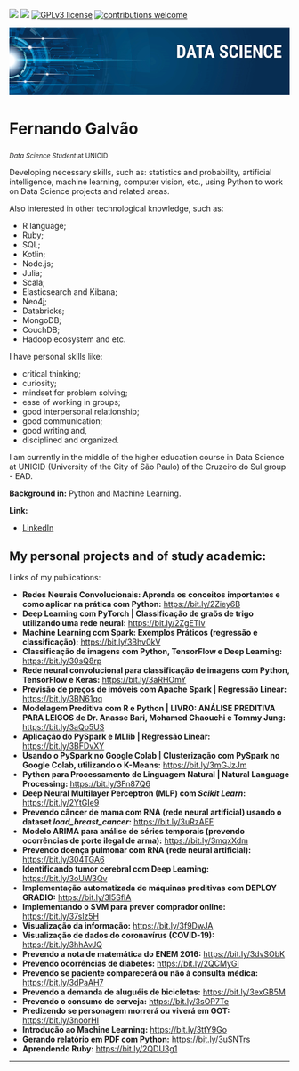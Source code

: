[![](https://img.shields.io/badge/linkedin-fernandogalvao-blue.svg)](https://www.linkedin.com/in/fergalvao/)  [![](https://img.shields.io/badge/python-3.7+-yellow.svg)](https://www.python.org/downloads/release/python-365/)  [![GPLv3 license](https://img.shields.io/badge/License-GPLv3-blue.svg)](http://perso.crans.org/besson/LICENSE.html)  [![contributions welcome](https://img.shields.io/badge/github-welcome-black.svg?style=flat)](https://github.com/FGalvao77/data-science-projects)

<p align="center">
  <img src="banner.png" >
</p>


# Fernando Galvão
<sub>*Data Science Student* at UNICID </sub>

Developing necessary skills, such as: statistics and probability, artificial intelligence, machine learning, computer vision, etc., using Python to work on Data Science projects and related areas. 

Also interested in other technological knowledge, such as:
- R language;
- Ruby;
- SQL;
- Kotlin;
- Node.js;
- Julia;
- Scala;
- Elasticsearch and Kibana;
- Neo4j;
- Databricks;
- MongoDB;
- CouchDB;
- Hadoop ecosystem and etc.

I have personal skills like:

- critical thinking;
- curiosity;
- mindset for problem solving;
- ease of working in groups;
- good interpersonal relationship;
- good communication;
- good writing and,
- disciplined and organized.

I am currently in the middle of the higher education course in Data Science at UNICID (University of the City of São Paulo) of the Cruzeiro do Sul group - EAD.

**Background in:** Python and Machine Learning.

**Link:**

* [LinkedIn](https://www.linkedin.com/in/fergalvao/)


## My personal projects and of study academic:
Links of my publications:

* **Redes Neurais Convolucionais: Aprenda os conceitos importantes e como aplicar na prática com Python:** https://bit.ly/2Ziey6B
* **Deep Learning com PyTorch | Classificação de graõs de trigo utilizando uma rede neural:** https://bit.ly/2ZgETlv
* **Machine Learning com Spark: Exemplos Práticos (regressão e classificação):** https://bit.ly/3Bhv0kV
* **Classificação de imagens com Python, TensorFlow e Deep Learning:** https://bit.ly/30sQ8rp
* **Rede neural convolucional para classificação de imagens com Python, TensorFlow e Keras:** https://bit.ly/3aRHOmY
* **Previsão de preços de imóveis com Apache Spark | Regressão Linear:** https://bit.ly/3BN61qq
* **Modelagem Preditiva com R e Python | LIVRO: ANÁLISE PREDITIVA PARA LEIGOS de Dr. Anasse Bari, Mohamed Chaouchi e Tommy Jung:** https://bit.ly/3aQo5US
* **Aplicação do PySpark e MLlib | Regressão Linear:** https://bit.ly/3BFDvXY
* **Usando o PySpark no Google Colab | Clusterização com PySpark no Google Colab, utilizando o K-Means:** https://bit.ly/3mGJzJm
* **Python para Processamento de Linguagem Natural | Natural Language Processing:** https://bit.ly/3Fn87Q6
* **Deep Neural Multilayer Perceptron (MLP) com _Scikit Learn_:** https://bit.ly/2YtGIe9
* **Prevendo câncer de mama com RNA (rede neural artificial) usando o dataset _load_breast_cancer_:** https://bit.ly/3uRzAEF
* **Modelo ARIMA para análise de séries temporais (prevendo ocorrências de porte ilegal de arma):** https://bit.ly/3mqxXdm
* **Prevendo doença pulmonar com RNA (rede neural artificial):** https://bit.ly/304TGA6
* **Identificando tumor cerebral com Deep Learning:** https://bit.ly/3oUW3Qv
* **Implementação automatizada de máquinas preditivas com DEPLOY GRADIO:** https://bit.ly/3l5SfIA
* **Implementando o SVM para prever comprador online:** https://bit.ly/37slz5H
* **Visualização da informação:** https://bit.ly/3f9DwJA
* **Visualização de dados do coronavírus (COVID-19):** https://bit.ly/3hhAvJQ
* **Prevendo a nota de matemática do ENEM 2016:** https://bit.ly/3dvSObK
* **Prevendo ocorrências de diabetes:** https://bit.ly/2QCMyGI
* **Prevendo se paciente comparecerá ou não à consulta médica:** https://bit.ly/3dPaAH7
* **Prevendo a demanda de aluguéis de bicicletas:** https://bit.ly/3exGB5M              
* **Prevendo o consumo de cerveja:** https://bit.ly/3sOP7Te
* **Predizendo se personagem morrerá ou viverá em GOT:** https://bit.ly/3noorHI
* **Introdução ao Machine Learning:** https://bit.ly/3ttY9Go
* **Gerando relatório em  PDF com Python:** https://bit.ly/3uSNTrs
* **Aprendendo Ruby:** https://bit.ly/2QDU3g1

---




